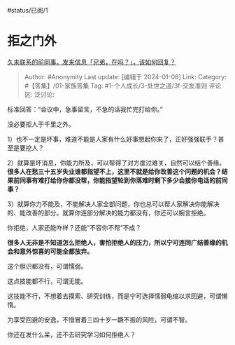 #status/已阅/1

# 拒之门外

[久未联系的前同事，发来信息「兄弟，在吗？」，该如何回复？](https://www.zhihu.com/question/637992366/answer/3353756975)

> Author: #Anonymity
> Last update: [编辑于 2024-01-08]
> Link:
> Category: #【答集】/01-家族答集
> Tag: #1-个人成长/3-处世之道/3f-交友准则
> 评论区:
> 泛讨论:

标准回答：“会议中，急事留言，不急的话我忙完打给你。”

没必要拒人于千里之外。

1）也不一定是坏事，难道不能是人家有什么好事想起你来了，正好强强联手？甚至是要挖人？

2）就算是坏消息，你能力所及，可以帮得了对方度过难关，自然可以结个善缘。**很多人在愁三十五岁失业谁都指望不上，这里不就是给你改善这个问题的机会？结果前同事有难打给你你都没帮，你能指望轮到你落难时剩下多少会接你电话的前同事？**

3）就算你力不能及，不能解决人家全部问题，你也总可以帮人家解决你能解决的、能改善的部分。就算你连部分解决的能力都没有，你还可以婉言拒绝。

你拒绝，人家还能咋样？还能“不容你不帮”不成？

**很多人无非是不知道怎么拒绝人，害怕拒绝人的压力，所以宁可连同广结善缘的机会和意外惊喜的可能全都放弃。**

这个胆识都没有，可谓懦弱。

这点技能都不行，可谓无能。

这技能不行，不想着去摸索、研究训练，而是宁可选择懦弱龟缩以求回避，可谓懒惰。

为享受回避的安逸，不惜冒着三四十岁一蹶不振的风险，可谓不智。

你还在发什么呆，还不去研究学习如何拒绝人？
